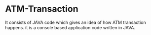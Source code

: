 # ATM-Transaction

It consists of JAVA code which gives an idea of how ATM transaction happens. it is a console based application code written in JAVA.
